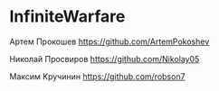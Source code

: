 # InfiniteWarfare
Артем Прокошев  https://github.com/ArtemPokoshev

Николай Просвиров https://github.com/Nikolay05

Максим Кручинин https://github.com/robson7
